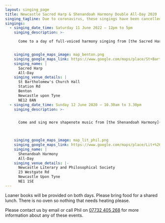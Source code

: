 ```yaml
---
layout: singing_page
title: Newcastle Sacred Harp & Shenandoah Harmony Double All-Day 2020
singing_tagline: Due to coronavirus, these singings have been cancelled
singings:
  - singing_date_time: Saturday 11 June 2022 – 12pm to 5pm
    singing_description: >-

      Come to a day of full-voiced harmony singing from [the Sacred Harp](http://originalsacredharp.com)!


    singing_google_maps_image: map_benton.png
    singing_google_maps_link: https://www.google.com/maps/place/St+Bartholomew+Church+C+Of+E/@55.0160436,-1.5709061,17z/data=!4m5!3m4!1s0x487e71a0ae5804c9:0x4dde334a50fb75b6!8m2!3d55.0160436!4d-1.5687174?hl=en
    singing_name: |
      Sacred Harp
      All-Day
    singing_venue_details: |
      St Bartholomew's Church Hall
      Station Rd
      Benton
      Newcastle upon Tyne
      NE12 8AN
  - singing_date_time: Sunday 12 June 2020 – 10.30am to 3.30pm
    singing_description: >-


      Come and sing more shapenote music from [the Shenandoah Harmony](http://www.shenandoahharmony.com)!


   
    singing_google_maps_image: map_lit_phil.png
    singing_google_maps_link: https://www.google.com/maps/place/Lit+%26+Phil+Library/@54.9694099,-1.616199,17z/data=!3m1!4b1!4m5!3m4!1s0x487e70b42e55e8cf:0x8f1f42d18eb5c0c9!8m2!3d54.9694362!4d-1.6139956
    singing_name: |
      Shenandoah Harmony
      All-Day
    singing_venue_details: |-
      Newcastle Literary and Philosophical Society
      23 Westgate Rd
      Newcastle Upon Tyne
      NE1 1SE
---
```

Loaner books will be provided on both days. Please bring food for a shared lunch. There is no oven so nothing that needs heating please.

<!-- If you are interested in attending these singings and would like to stay with a singer overnight at any point in the weekend, [please email newcastlesacredharp@gmail.com](mailto:newcastlesacredharp@gmail.com) with which night(s) and how many people and if there are any things to take into consideration.

Also, if you would like to offer host housing to someone, [please email newcastlesacredharp@gmail.com about that too](mailto:newcastlesacredharp@gmail.com)! -->

 Please contact us by email or call Phil on [07732 405 268](tel:+447732405268) for more information about any of these events.
